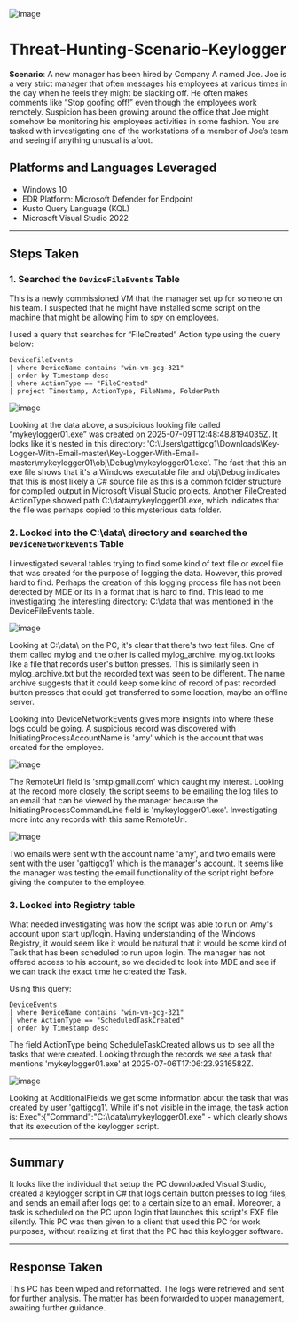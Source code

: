 ![image](https://github.com/user-attachments/assets/cda9bbe7-c6af-445c-a0cf-a36a1c716ed3)

# Threat-Hunting-Scenario-Keylogger

**Scenario**: A new manager has been hired by Company A named Joe. Joe is a very strict manager that often messages his employees at various times in the day when he feels they might be slacking off. He often makes comments like “Stop goofing off!” even though the employees work remotely. Suspicion has been growing around the office that Joe might somehow be monitoring his employees activities in some fashion. You are tasked with investigating one of the workstations of a member of Joe’s team and seeing if anything unusual is afoot. 

## Platforms and Languages Leveraged
- Windows 10
- EDR Platform: Microsoft Defender for Endpoint
- Kusto Query Language (KQL)
- Microsoft Visual Studio 2022

---

## Steps Taken

### 1. Searched the `DeviceFileEvents` Table

This is a newly commissioned VM that the manager set up for someone on his team. I suspected that he might have installed some script on the machine that might be allowing him to spy on employees.

I used a query that searches for “FileCreated” Action type using the query below:

```kql
DeviceFileEvents
| where DeviceName contains "win-vm-gcg-321"
| order by Timestamp desc 
| where ActionType == "FileCreated"
| project Timestamp, ActionType, FileName, FolderPath
```

![image](https://github.com/user-attachments/assets/9962ada3-bca0-4575-9c6f-525967a61598)

Looking at the data above, a suspicious looking file called “mykeylogger01.exe” was created on 2025-07-09T12:48:48.8194035Z. It looks like it's nested in this directory: 'C:\Users\gattigcg1\Downloads\Key-Logger-With-Email-master\Key-Logger-With-Email-master\mykeylogger01\obj\Debug\mykeylogger01.exe'. The fact that this an exe file shows that it's a Windows executable file and obj\Debug indicates that this is most likely a C# source file as this is a common folder structure for compiled output in Microsoft Visual Studio projects. Another FileCreated ActionType showed path C:\data\mykeylogger01.exe, which indicates that the file was perhaps copied to this mysterious data folder. 

### 2. Looked into the C:\data\ directory and searched the `DeviceNetworkEvents` Table

I investigated several tables trying to find some kind of text file or excel file that was created for the purpose of logging the data. However, this proved hard to find. Perhaps the creation of this logging process file has not been detected by MDE or its in a format that is hard to find. This lead to me investigating the interesting directory: C:\data that was mentioned in the DeviceFileEvents table. 

![image](https://github.com/user-attachments/assets/9f37c1dc-2a86-40cc-af97-b517d9a2f12b)

Looking at C:\data\ on the PC, it's clear that there's two text files. One of them called mylog and the other is called mylog_archive. mylog.txt looks like a file that records user's button presses. This is similarly seen in mylog_archive.txt but the recorded text was seen to be different. The name archive suggests that it could keep some kind of record of past recorded button presses that could get transferred to some location, maybe an offline server.

Looking into DeviceNetworkEvents gives more insights into where these logs could be going. A suspicious record was discovered with InitiatingProcessAccountName is 'amy' which is the account that was created for the employee.

![image](https://github.com/user-attachments/assets/0b3537f0-94a2-4e6d-adfe-91a9f78b42fe)

The RemoteUrl field is 'smtp.gmail.com' which caught my interest. Looking at the record more closely, the script seems to be emailing the log files to an email that can be viewed by the manager because the InitiatingProcessCommandLine field is 'mykeylogger01.exe'. Investigating more into any records with this same RemoteUrl. 

![image](https://github.com/user-attachments/assets/ae9c309e-dc61-4728-a449-d7ef8011ac45)

Two emails were sent with the account name 'amy', and two emails were sent with the user 'gattigcg1' which is the manager's account. It seems like the manager was testing the email functionality of the script right before giving the computer to the employee. 

### 3. Looked into Registry table

What needed investigating was how the script was able to run on Amy's account upon start up/login. Having understanding of the Windows Registry, it would seem like it would be natural that it would be some kind of Task that has been scheduled to run upon login. The manager has not offered access to his account, so we decided to look into MDE and see if we can track the exact time he created the Task. 

Using this query:

```kql
DeviceEvents
| where DeviceName contains "win-vm-gcg-321"
| where ActionType == "ScheduledTaskCreated"
| order by Timestamp desc
```

The field ActionType being ScheduleTaskCreated allows us to see all the tasks that were created. Looking through the records we see a task that mentions 'mykeylogger01.exe' at 2025-07-06T17:06:23.9316582Z. 

![image](https://github.com/user-attachments/assets/c12dabc4-0492-4d71-b0b5-1fd1c6cc5e0e)

Looking at AdditionalFields we get some information about the task that was created by user 'gattigcg1'. While it's not visible in the image, the task action is: Exec\":{\"Command\":\"C:\\\\data\\\\mykeylogger01.exe\" - which clearly shows that its execution of the keylogger script.

---

## Summary

It looks like the individual that setup the PC downloaded Visual Studio, created a keylogger script in C# that logs certain button presses to log files, and sends an email after logs get to a certain size to an email. Moreover, a task is scheduled on the PC upon login that launches this script's EXE file silently. This PC was then given to a client that used this PC for work purposes, without realizing at first that the PC had this keylogger software. 

---

## Response Taken

This PC has been wiped and reformatted. The logs were retrieved and sent for further analysis. The matter has been forwarded to upper management, awaiting further guidance. 

